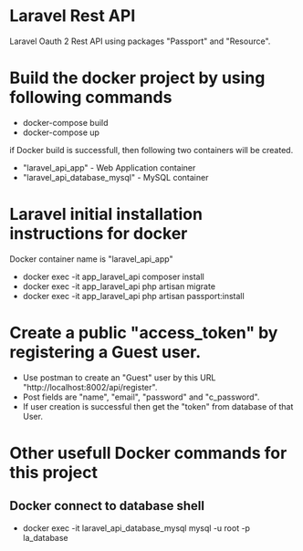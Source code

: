 # Laravel Rest API 
Laravel Oauth 2 Rest API using packages "Passport" and "Resource".

# Build the docker project by using following commands
 - docker-compose build
 - docker-compose up

if Docker build is successfull, then following two containers will be created.
 - "laravel_api_app" - Web Application container
 - "laravel_api_database_mysql" - MySQL container

# Laravel initial installation instructions for docker
Docker container name is "laravel_api_app"
 - docker exec -it app_laravel_api composer install 
 - docker exec -it app_laravel_api php artisan migrate
 - docker exec -it app_laravel_api php artisan passport:install
  
# Create a public "access_token" by registering a Guest user.
 - Use postman to create an "Guest" user by this URL  "http://localhost:8002/api/register".
 - Post fields are "name", "email", "password" and "c_password". 
 - If user creation is successful then get the "token" from database of that User.
 
 
# Other usefull Docker commands for this project 
## Docker connect to database shell
 - docker exec -it laravel_api_database_mysql mysql -u root -p la_database
 

